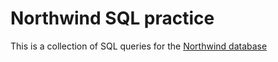 # Northwind SQL practice

This is a collection of SQL queries for the [Northwind database](https://github.com/nashville-software-school/bangazon-corp/blob/master/orientation/resources/challenges/assets/northwind.db)